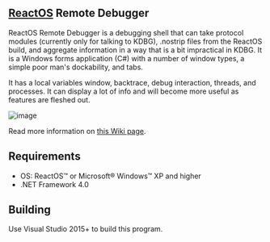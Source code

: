 ## [ReactOS](https://github.com/reactos/reactos) Remote Debugger

ReactOS Remote Debugger is a debugging shell that can take protocol modules (currently only for talking to KDBG), .nostrip files from the ReactOS build, and aggregate information in a way that is a bit impractical in KDBG. It is a Windows forms application (C#) with a number of window types, a simple poor man's dockability, and tabs.

It has a local variables window, backtrace, debug interaction, threads, and processes. It can display a lot of info and will become more useful as features are fleshed out.

![image](https://user-images.githubusercontent.com/25367511/62801413-560a2900-baee-11e9-87ac-c866f0bdc8e5.png)

Read more information on [this Wiki page](https://reactos.org/wiki/ReactOS_Remote_Debugger).

## Requirements

 - OS: ReactOS™ or Microsoft® Windows™ XP and higher
 - .NET Framework 4.0

## Building

Use Visual Studio 2015+ to build this program.
